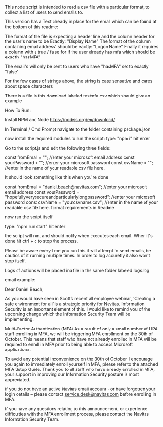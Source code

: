 This node script is intended to read a csv file with a particular format, to collect a list of users to send emails to. 

This version has a Text already in place for the email which can be found at the bottom of this readme: 


The format of the file is expecting a header line and the column header for the user's name to be Exactly: "Display Name"
The format of the column containing email address' should be eactly: "Logon Name"
Finally it requires a column with a true / false for if the user already has mfa which should be exactly "hasMFA"

The email's will only be sent to users who have "hasMFA" set to exactly "false"

For the few cases of strings above, the string is case sensative and cares about space characters

There is a file in this download labeled testmfa.csv which should give an example



How To Run:

Install NPM and Node https://nodejs.org/en/download/

In Terminal / Cmd Prompt navigate to the folder containing package.json

now install the required modules to run the script: 
type: "npm i" 
hit enter

Go to the script.js and edit the following three fields:


const fromEmail = ""; //enter your microsoft email address
const yourPassword = ""; //enter your microsoft password
const csvName = "";   //enter in the name of your readable csv file here.


It should look something like this when you're done

const fromEmail = "daniel.beach@navitas.com"; //enter your microsoft email address
const yourPassword = "hopefullyverysecureandparticularlylongpassword"; //enter your microsoft password
const csvName = "yourcsvname.csv";   //enter in the name of your readable csv file here. format requirements in Readme

now run the script itself

type: "npm run start" 
hit enter

the script will run, and should notify when executes each email. 
When it's done hit ctrl + c to stop the process.

Please be aware every time you run this it will attempt to send emails, be cautios of it running multiple times. 
In order to log accuretly it also won't stop itself.

Logs of actions will be placed ina file in the same folder labeled logs.log





email example:

Dear Daniel Beach,


As you would have seen in Scott’s recent all employee webinar, ‘Creating a safe environment for all’ is a strategic priority for Navitas. Information Security is an important element of this. I would like to remind you of the upcoming change which the Information Security Team will be implementing.

Multi-Factor Authentication (MFA)
As a result of only a small number of UPA staff enrolling in MFA, we will be triggering MFA enrollment on the 30th of October. This means that staff who have not already enrolled in MFA will be required to enroll in MFA prior to being able to access Microsoft applications.

To avoid any potential inconvenience on the 30th of October, I encourage you again to immediately enroll yourself in MFA, please refer to the attached MFA Setup Guide. Thank you to all staff who have already enrolled in MFA, your support in improving our Information Security posture is most appreciated.

If you do not have an active Navitas email account - or have forgotten your login details – please contact service.desk@navitas.com before enrolling in MFA.

If you have any questions relating to this announcement, or experience difficulties with the MFA enrollment process, please contact the  Navitas Information Security Team.
